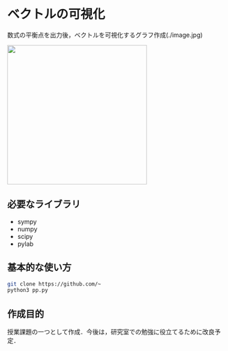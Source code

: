 # ベクトルの可視化

数式の平衡点を出力後，ベクトルを可視化するグラフ作成(./image.jpg)

<img src="https://user-images.githubusercontent.com/49547067/93186939-2c541480-f77a-11ea-9866-2e4c2249e318.jpg" width="320px">

## 必要なライブラリ

* sympy 
* numpy
* scipy
* pylab

## 基本的な使い方

```bash
git clone https://github.com/~
python3 pp.py
```
## 作成目的

授業課題の一つとして作成．今後は，研究室での勉強に役立てるために改良予定．
